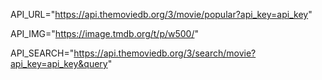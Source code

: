 API_URL="https://api.themoviedb.org/3/movie/popular?api_key=api_key"

API_IMG="https://image.tmdb.org/t/p/w500/"

API_SEARCH="https://api.themoviedb.org/3/search/movie?api_key=api_key&query"
